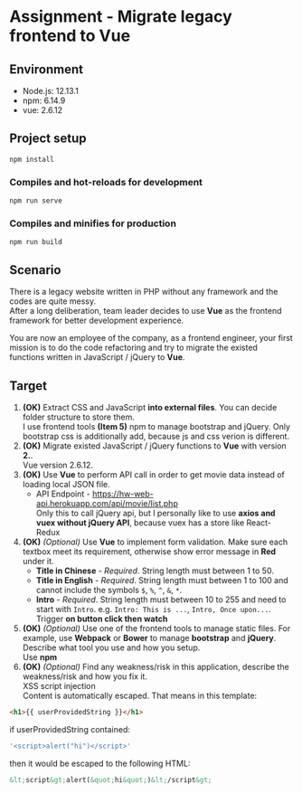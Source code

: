 # Assignment - Migrate legacy frontend to Vue

## Environment

- Node.js: 12.13.1
- npm: 6.14.9
- vue: 2.6.12

## Project setup
```
npm install
```

### Compiles and hot-reloads for development
```
npm run serve
```

### Compiles and minifies for production
```
npm run build
```

## Scenario

There is a legacy website written in PHP without any framework and the codes are quite messy.  
After a long deliberation, team leader decides to use __Vue__ as the frontend framework for better development experience.  

You are now an employee of the company, as a frontend engineer, your first mission is to do the code refactoring and try to migrate the existed functions written in JavaScript / jQuery to __Vue__.

## Target

1. __(OK)__ Extract CSS and JavaScript __into external files__. You can decide folder structure to store them.
<br/>I use frontend tools __(Item 5)__ npm to manage bootstrap and jQuery. Only bootstrap css is additionally add, because js and css verion is different.
2. __(OK)__ Migrate existed JavaScript / jQuery functions to __Vue__ with version __2.__.
<br/>Vue version 2.6.12.
3. __(OK)__ Use __Vue__ to perform API call in order to get movie data instead of loading local JSON file.
   * API Endpoint - https://hw-web-api.herokuapp.com/api/movie/list.php
   <br/>Only this to call jQuery api, but I personally like to use __axios and vuex without jQuery API__, because vuex has a store like React-Redux
4. __(OK)__ *(Optional)* Use __Vue__ to implement form validation. Make sure each textbox meet its requirement, otherwise show error message in __Red__ under it.  
   * __Title in Chinese__ - *Required*. String length must between 1 to 50.
   * __Title in English__ - *Required*. String length must between 1 to 100 and cannot include the symbols `$`, `%`, `^`, `&`, `*`.
   * __Intro__ - *Required*. String length must between 10 to 255 and need to start with `Intro`. e.g. `Intro: This is ...`, `Intro, Once upon...`.
   <br/>Trigger __on button click then watch__
5. __(OK)__ *(Optional)* Use one of the frontend tools to manage static files. For example, use __Webpack__ or __Bower__ to manage __bootstrap__ and __jQuery__. Describe what tool you use and how you setup.
<br/>Use __npm__
6. __(OK)__ *(Optional)* Find any weakness/risk in this application, describe the weakness/risk and how you fix it.
 <br/>XSS script injection
 <br/>Content is automatically escaped. That means in this template:
 ```html
 <h1>{{ userProvidedString }}</h1>
 ```
 if userProvidedString contained:
 ```javascript
 '<script>alert("hi")</script>'
 ```
then it would be escaped to the following HTML:
```html
&lt;script&gt;alert(&quot;hi&quot;)&lt;/script&gt;
```
